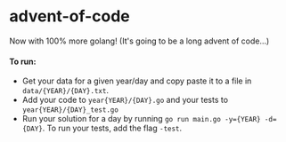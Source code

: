 # advent-of-code

Now with 100% more golang! (It's going to be a long advent of code...)

#### To run:

- Get your data for a given year/day and copy paste it to a file in `data/{YEAR}/{DAY}.txt`.
- Add your code to `year{YEAR}/{DAY}.go` and your tests to `year{YEAR}/{DAY}_test.go`
- Run your solution for a day by running `go run main.go -y={YEAR} -d={DAY}`. To run your tests, add the flag `-test`.
